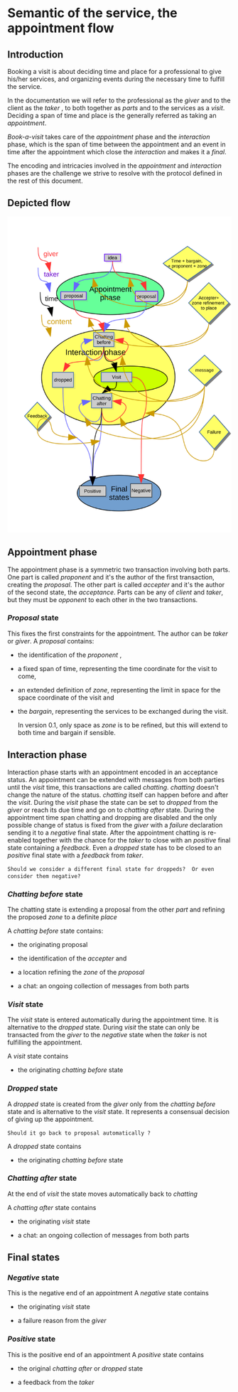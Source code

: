 # Semantic of the service, the appointment flow

## Introduction

Booking a visit is about deciding time and place for a professional to give his/her services, and organizing events during the necessary time to fulfill the service.

In the documentation we will refer to the professional as the _giver_ and to the client as the _taker_ , to both together as _parts_ and to the services as a _visit_.
Deciding a span of time and place is the generally referred as taking an _appointment_. 

*Book-a-visit* takes care of the _appointment_ phase and the _interaction_ phase, which is the span of time between the appointment and an event in time after the appointment which close the _interaction_ and makes it a _final_.

The encoding and intricacies involved in the _appointment_ and _interaction_ phases are the challenge we strive to resolve with the protocol defined in the rest of this document.

## Depicted flow

![flow](book-a-services.svg)

## Appointment phase

The appointment phase is a symmetric two transaction involving both parts.
One part is called _proponent_ and it's the author of the first transaction, creating the _proposal_. The other part is called _accepter_ and it's the author of the second state, the _acceptance_.
Parts can be any of _client_ and _taker_, but they must be _opponent_ to each other in the two transactions.

### _Proposal_ state

This fixes the first constraints for the appointment. The author can be _taker_ or _giver_.
A _proposal_ contains:

* the identification of the _proponent_ , 

* a fixed span of time, representing the time coordinate for the visit to come, 

* an extended definition of _zone_, representing the limit in space for the space coordinate of the visit and 

* the _bargain_, representing the services to be exchanged during the visit.

    In version 0.1, only space as _zone_ is to be refined, but this will extend to both time and bargain if sensible.


## Interaction phase

Interaction phase starts with an appointment encoded in an acceptance status. An appointment can be extended with messages from both parties until the _visit_ time, this transactions are called _chatting_. _chatting_ doesn't change the nature of the status. _chatting_ itself can happen before and after the _visit_.
During the _visit_ phase the state can be set to _dropped_ from the _giver_ or reach its due time and go on to _chatting after_ state.
During the appointment time span chatting and dropping are disabled and the only possible change of status is fixed from the _giver_ with a _failure_ declaration sending it to a _negative_ final state.
After the appointment chatting is re-enabled together with the chance for the _taker_ to close with an _positive_ final state containing a _feedback_.
Even a _dropped_ state has to be closed to an _positive_ final state with a _feedback_ from _taker_.
    
    Should we consider a different final state for droppeds?  Or even consider them negative?

### _Chatting before_ state

The chatting state is extending a proposal from the other _part_ and refining the proposed _zone_ to a definite _place_

A _chatting before_ state contains:

* the originating proposal

* the identification of the _accepter_ and

* a location refining the _zone_ of the _proposal_ 

* a chat: an ongoing collection of messages from both parts

### _Visit_ state

The _visit_ state is entered automatically during the appointment time. It is alternative to the _dropped_ state.
During _visit_ the state can only be transacted from the _giver_ to the _negative_ state when the _taker_ is not fulfilling the appointment.

A _visit_ state contains 

* the originating _chatting before_ state

### _Dropped_ state

A _dropped_ state is  created from the _giver_ only from the _chatting before_ state and is alternative to the _visit_ state. It represents a consensual decision of giving up the appointment. 

    Should it go back to proposal automatically ?

A _dropped_ state contains 

* the originating _chatting before_ state

### _Chatting after_ state

At the end of _visit_ the state moves automatically back to _chatting_ 

A _chatting after_ state contains

* the originating _visit_ state

* a chat: an ongoing collection of messages from both parts

## Final states

### _Negative_ state
This is the negative end of an appointment
A _negative_ state contains

* the originating _visit_ state

* a failure reason from the _giver_

### _Positive_ state

This is the positive end of an appointment
A _positive_ state contains

* the original _chatting after_  or _dropped_ state 

* a feedback from the _taker_













